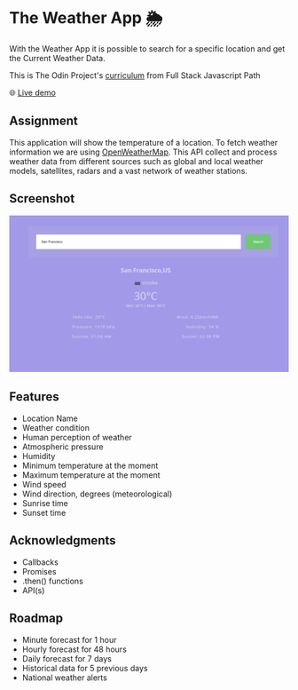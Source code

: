 # The Weather App 🌦️

With the Weather App it is possible to search for a specific location and get the Current Weather Data.

This is The Odin Project's [curriculum](https://www.theodinproject.com/paths/full-stack-javascript/courses/javascript/lessons/weather-app) from Full Stack Javascript Path

:globe_with_meridians: [Live demo](https://htmlpreview.github.io/?https://github.com/Jess2D/theodinproject-weather-app/blob/master/dist/index.html)

## Assignment

This application will show the temperature of a location. To fetch weather information we are using [OpenWeatherMap](https://openweathermap.org/current). This API collect and process weather data from different sources such as global and local weather models, satellites, radars and a vast network of weather stations.

## Screenshot

![Screenshot](https://github.com/Jess2D/theodinproject-weather-app/blob/master/dist/img/Screnshot.PNG)

## Features

- Location Name
- Weather condition
- Human perception of weather
- Atmospheric pressure
- Humidity
- Minimum temperature at the moment
- Maximum temperature at the moment
- Wind speed
- Wind direction, degrees (meteorological)
- Sunrise time
- Sunset time

## Acknowledgments

- Callbacks
- Promises
- .then() functions
- API(s)

## Roadmap

- Minute forecast for 1 hour
- Hourly forecast for 48 hours
- Daily forecast for 7 days
- Historical data for 5 previous days
- National weather alerts
